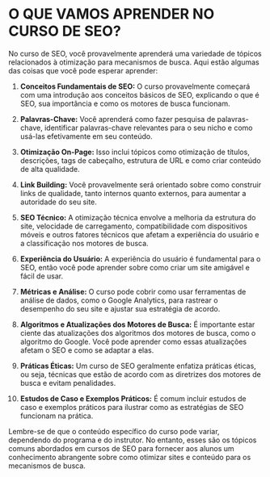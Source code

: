 # O QUE VAMOS APRENDER NO CURSO DE SEO?
No curso de SEO, você provavelmente aprenderá uma variedade de tópicos relacionados à otimização para mecanismos de busca. Aqui estão algumas das coisas que você pode esperar aprender:

1. **Conceitos Fundamentais de SEO:** O curso provavelmente começará com uma introdução aos conceitos básicos de SEO, explicando o que é SEO, sua importância e como os motores de busca funcionam.

2. **Palavras-Chave:** Você aprenderá como fazer pesquisa de palavras-chave, identificar palavras-chave relevantes para o seu nicho e como usá-las efetivamente em seu conteúdo.

3. **Otimização On-Page:** Isso inclui tópicos como otimização de títulos, descrições, tags de cabeçalho, estrutura de URL e como criar conteúdo de alta qualidade.

4. **Link Building:** Você provavelmente será orientado sobre como construir links de qualidade, tanto internos quanto externos, para aumentar a autoridade do seu site.

5. **SEO Técnico:** A otimização técnica envolve a melhoria da estrutura do site, velocidade de carregamento, compatibilidade com dispositivos móveis e outros fatores técnicos que afetam a experiência do usuário e a classificação nos motores de busca.

6. **Experiência do Usuário:** A experiência do usuário é fundamental para o SEO, então você pode aprender sobre como criar um site amigável e fácil de usar.

7. **Métricas e Análise:** O curso pode cobrir como usar ferramentas de análise de dados, como o Google Analytics, para rastrear o desempenho do seu site e ajustar sua estratégia de acordo.

8. **Algoritmos e Atualizações dos Motores de Busca:** É importante estar ciente das atualizações dos algoritmos dos motores de busca, como o algoritmo do Google. Você pode aprender como essas atualizações afetam o SEO e como se adaptar a elas.

9. **Práticas Éticas:** Um curso de SEO geralmente enfatiza práticas éticas, ou seja, técnicas que estão de acordo com as diretrizes dos motores de busca e evitam penalidades.

10. **Estudos de Caso e Exemplos Práticos:** É comum incluir estudos de caso e exemplos práticos para ilustrar como as estratégias de SEO funcionam na prática.

Lembre-se de que o conteúdo específico do curso pode variar, dependendo do programa e do instrutor. No entanto, esses são os tópicos comuns abordados em cursos de SEO para fornecer aos alunos um conhecimento abrangente sobre como otimizar sites e conteúdo para os mecanismos de busca.